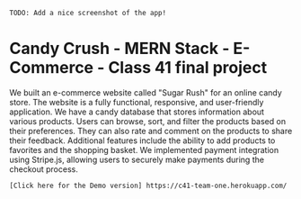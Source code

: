 `TODO: Add a nice screenshot of the app!`

# Candy Crush - MERN Stack - E-Commerce - Class 41 final project

We built an e-commerce website called "Sugar Rush" for an online candy store.
The website is a fully functional, responsive, and user-friendly application.
We have a candy database that stores information about various products.
Users can browse, sort, and filter the products based on their preferences.
They can also rate and comment on the products to share their feedback.
Additional features include the ability to add products to favorites and the shopping basket.
We implemented payment integration using Stripe.js, allowing users to securely make payments during the checkout process.


`[Click here for the Demo version] https://c41-team-one.herokuapp.com/`

